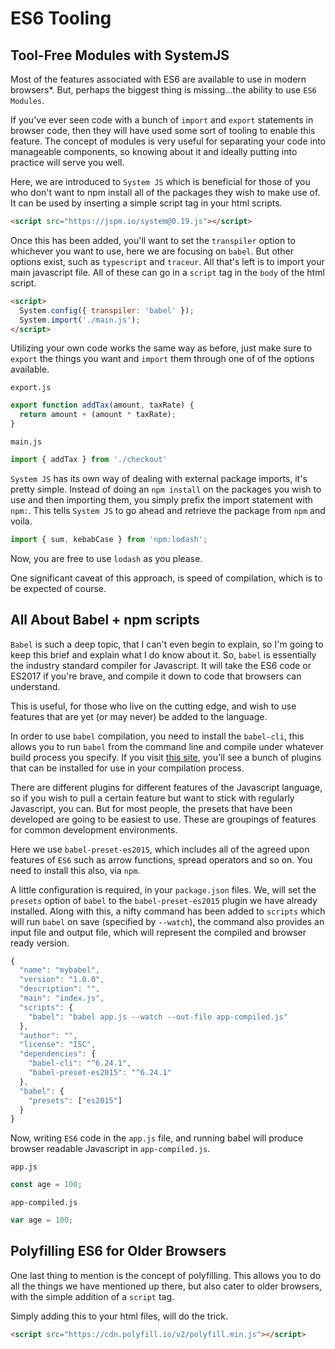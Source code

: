 # ES6 Tooling

## Tool-Free Modules with SystemJS

Most of the features associated with ES6 are available to use in modern browsers*. But, perhaps the biggest thing is missing...the ability to use `ES6 Modules`.

If you've ever seen code with a bunch of `import` and `export` statements in browser code, then they will have used some sort of tooling to enable this feature. The concept of modules is very useful for separating your code into manageable components, so knowing about it and ideally putting into practice will serve you well.

Here, we are introduced to `System JS` which is beneficial for those of you who don't want to npm install all of the packages they wish to make use of. It can be used by inserting a simple script tag in your html scripts.

``` html
<script src="https://jspm.io/system@0.19.js"></script>
```

Once this has been added, you'll want to set the `transpiler` option to whichever you want to use, here we are focusing on `babel`. But other options exist, such as `typescript` and `traceur`. All that's left is to import your main javascript file. All of these can go in a `script` tag in the `body` of the html script.

``` html
<script>
  System.config({ transpiler: 'babel' });
  System.import('./main.js');
</script>
```

Utilizing your own code works the same way as before, just make sure to `export` the things you want and `import` them through one of of the options available.

`export.js`

``` javascript
export function addTax(amount, taxRate) {
  return amount + (amount * taxRate);
}
```

`main.js`

``` javascript
import { addTax } from './checkout'
```

`System JS` has its own way of dealing with external package imports, it's pretty simple. Instead of doing an `npm install` on the packages you wish to use and then importing them, you simply prefix the import statement with `npm:`. This tells `System JS` to go ahead and retrieve the package from `npm` and voila.

``` javascript
import { sum, kebabCase } from 'npm:lodash';
```

Now, you are free to use `lodash` as you please.

One significant caveat of this approach, is speed of compilation, which is to be expected of course.

## All About Babel + npm scripts

`Babel` is such a deep topic, that I can't even begin to explain, so I'm going to keep this brief and explain what I do know about it. So, `babel` is essentially the industry standard compiler for Javascript. It will take the ES6 code or ES2017 if you're brave, and compile it down to code that browsers can understand.

This is useful, for those who live on the cutting edge, and wish to use features that are yet (or may never) be added to the language.

In order to use `babel` compilation, you need to install the `babel-cli`, this allows you to run `babel` from the command line and compile under whatever build process you specify. If you visit [this site](https://babeljs.io/docs/plugins/), you'll see a bunch of plugins that can be installed for use in your compilation process.

There are different plugins for different features of the Javascript language, so if you wish to pull a certain feature but want to stick with regularly Javascript, you can. But for most people, the presets that have been developed are going to be easiest to use. These are groupings of features for common development environments.

Here we use `babel-preset-es2015`, which includes all of the agreed upon features of `ES6` such as arrow functions, spread operators and so on. You need to install this also, via `npm`.

A little configuration is required, in your `package.json` files. We, will set the `presets` option of `babel` to the `babel-preset-es2015` plugin we have already installed. Along with this, a nifty command has been added to `scripts` which will run `babel` on save (specified by `--watch`), the command also provides an input file and output file, which will represent the compiled and browser ready version.

``` javascript
{
  "name": "mybabel",
  "version": "1.0.0",
  "description": "",
  "main": "index.js",
  "scripts": {
    "babel": "babel app.js --watch --out-file app-compiled.js"
  },
  "author": "",
  "license": "ISC",
  "dependencies": {
    "babel-cli": "^6.24.1",
    "babel-preset-es2015": "^6.24.1"
  },
  "babel": {
    "presets": ["es2015"]
  }
}
```

Now, writing `ES6` code in the `app.js` file, and running babel will produce browser readable Javascript in `app-compiled.js`.

`app.js`

``` javascript
const age = 100;
```

`app-compiled.js`

``` javascript
var age = 100;
```

## Polyfilling ES6 for Older Browsers

One last thing to mention is the concept of polyfilling. This allows you to do all the things we have mentioned up there, but also cater to older browsers, with the simple addition of a `script` tag.

Simply adding this to your html files, will do the trick.

``` html
<script src="https://cdn.polyfill.io/v2/polyfill.min.js"></script>
```
